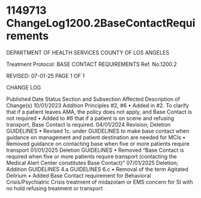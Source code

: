# 1149713 ChangeLog1200.2BaseContactRequirements

DEPARTMENT OF HEALTH SERVICES 
COUNTY OF LOS ANGELES 
 
Treatment Protocol:  BASE CONTACT REQUIREMENTS Ref. No.1200.2 
 
 
 
 
 
 
REVISED: 07-01-25 PAGE 1 OF 1 
 
CHANGE LOG 
 
Published 
Date 
Status Section and 
Subsection Affected 
Description of Change(s) 
10/01/2023 Addition Principles #2, #6 
• Added in #2. To clarify that if a 
patient leaves AMA, the policy 
does not apply, and Base 
Contact is not required 
• Added to #6 that if a patient is 
on scene and refusing 
transport, Base Contact is 
required. 
04/01/2024 Revision; 
Deletion 
GUIDELINES 
• Revised 1c. under 
GUIDELINES to make base 
contact when guidance on 
management and patient 
destination are needed for 
MCIs 
• Removed guidance on 
contacting base when five or 
more patients require transport 
01/01/2025  Deletion GUIDELINES 
• Removed “Base Contact is 
required when five or more 
patients require transport 
(contacting the Medical Alert 
Center constitutes Base 
Contact)” 
07/01/2025 Deletion; 
Addition 
GUIDELINES 4.a 
GUIDELINES 6.c 
• Removal of the term Agitated 
Delirium 
• Added Base Contact 
requirement for Behavioral 
Crisis/Psychiatric Crisis 
treatment of midazolam or EMS 
concern for SI with no hold 
refusing treatment or transport
